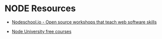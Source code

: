 # NODE Resources

  * [Nodeschool.io - Open source workshops that teach web software skills](https://nodeschool.io/)

  * [Node University free courses](https://node.university/courses/category/free)
  